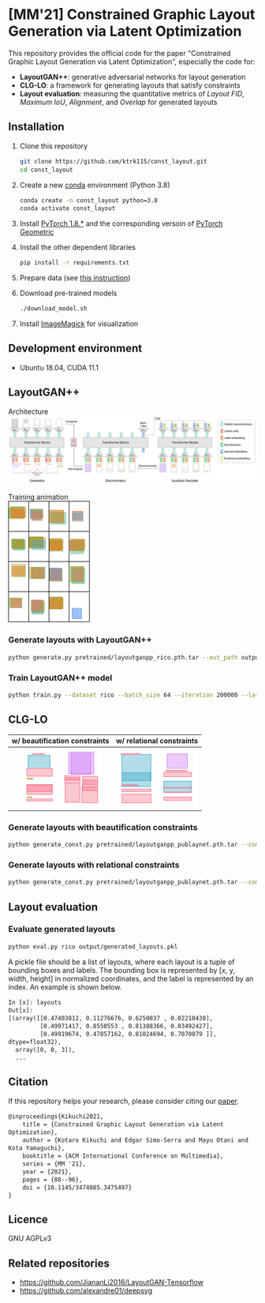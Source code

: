 # [MM'21] Constrained Graphic Layout Generation via Latent Optimization

This repository provides the official code for the paper "Constrained Graphic Layout Generation via Latent Optimization", especially the code for:

-   **LayoutGAN++**: generative adversarial networks for layout generation
-   **CLG-LO**: a framework for generating layouts that satisfy constraints
-   **Layout evaluation**: measuring the quantitative metrics of _Layout FID_, _Maximum IoU_, _Alignment_, and _Overlap_ for generated layouts

## Installation

1. Clone this repository

    ```bash
    git clone https://github.com/ktrk115/const_layout.git
    cd const_layout
    ```

2. Create a new [conda](https://docs.conda.io/en/latest/miniconda.html) environment (Python 3.8)

    ```bash
    conda create -n const_layout python=3.8
    conda activate const_layout
    ```

3. Install [PyTorch 1.8.\*](https://pytorch.org/get-started/locally/) and the corresponding versoin of [PyTorch Geometric](https://pytorch-geometric.readthedocs.io/en/latest/notes/installation.html)

4. Install the other dependent libraries

    ```bash
    pip install -r requirements.txt
    ```

5. Prepare data (see [this instruction](data/))

6. Download pre-trained models

    ```bash
    ./download_model.sh
    ```
    
7. Install [ImageMagick](https://imagemagick.org/) for visualization


## Development environment

-   Ubuntu 18.04, CUDA 11.1

## LayoutGAN++

Architecture  
![](assets/layoutganpp.png)

Training animation  
<img src="assets/rico_training.gif" width="165">

### Generate layouts with LayoutGAN++

```bash
python generate.py pretrained/layoutganpp_rico.pth.tar --out_path output/generated_layouts.pkl --num_save 5
```

### Train LayoutGAN++ model

```bash
python train.py --dataset rico --batch_size 64 --iteration 200000 --latent_size 4 --lr 1e-05 --G_d_model 256 --G_nhead 4 --G_num_layers 8 --D_d_model 256 --D_nhead 4 --D_num_layers 8
```

## CLG-LO

|                        w/ beautification constraints                        |                          w/ relational constraints                          |
| :-------------------------------------------------------------------------: | :-------------------------------------------------------------------------: |
| ![](assets/optimizing_beautify_0.gif) ![](assets/optimizing_beautify_1.gif) | ![](assets/optimizing_relation_0.gif) ![](assets/optimizing_relation_1.gif) |

### Generate layouts with beautification constraints

```bash
python generate_const.py pretrained/layoutganpp_publaynet.pth.tar --const_type beautify --out_path output/beautify/generated_layouts.pkl --num_save 5
```

### Generate layouts with relational constraints

```bash
python generate_const.py pretrained/layoutganpp_publaynet.pth.tar --const_type relation --out_path output/relation/generated_layouts.pkl --num_save 5
```

## Layout evaluation

### Evaluate generated layouts

```bash
python eval.py rico output/generated_layouts.pkl
```

A pickle file should be a list of layouts, where each layout is a tuple of bounding boxes and labels. The bounding box is represented by [x, y, width, height] in normalized coordinates, and the label is represented by an index. An example is shown below.

```
In [x]: layouts
Out[x]:
[(array([[0.47403812, 0.11276676, 0.6250037 , 0.02210438],
         [0.49971417, 0.8550553 , 0.81388366, 0.03492427],
         [0.49919674, 0.47857162, 0.81024694, 0.7070079 ]], dtype=float32),
  array([0, 0, 3]),
  ...
```

## Citation

If this repository helps your research, please consider citing our [paper](https://doi.org/10.1145/3474085.3475497).

```
@inproceedings{Kikuchi2021,
    title = {Constrained Graphic Layout Generation via Latent Optimization},
    author = {Kotaro Kikuchi and Edgar Simo-Serra and Mayu Otani and Kota Yamaguchi},
    booktitle = {ACM International Conference on Multimedia},
    series = {MM '21},
    year = {2021},
    pages = {88--96},
    doi = {10.1145/3474085.3475497}
}
```

## Licence

GNU AGPLv3

## Related repositories

-   https://github.com/JiananLi2016/LayoutGAN-Tensorflow
-   https://github.com/alexandre01/deepsvg
